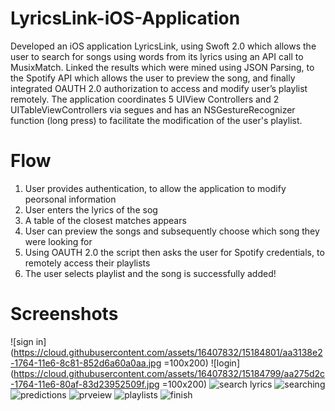 # LyricsLink-iOS-Application

Developed an iOS application LyricsLink, using Swoft 2.0 which allows the user to search for songs using words from its lyrics using an API call to MusixMatch.
Linked the results which were mined using JSON Parsing, to the Spotify API which allows the user to preview the song, and finally integrated OAUTH 2.0 authorization to access and modify user’s playlist remotely.
The application coordinates 5 UIView Controllers and 2 UITableViewControllers via segues and has an NSGestureRecognizer function (long press) to facilitate the modification of the user's playlist. 

# Flow

1. User provides authentication, to allow the application to modify peorsonal information
2. User enters the lyrics of the sog
3. A table of the closest matches appears
4. User can preview the songs and subsequently choose which song they were looking for
5. Using OAUTH 2.0 the script then asks the user for Spotify credentials, to remotely access their playlists
6. The user selects playlist and the song is successfully added!

# Screenshots



![sign in](https://cloud.githubusercontent.com/assets/16407832/15184801/aa3138e2-1764-11e6-8c81-852d6a60a0aa.jpg =100x200)
![login](https://cloud.githubusercontent.com/assets/16407832/15184799/aa275d2c-1764-11e6-80af-83d23952509f.jpg =100x200)
![search lyrics](https://cloud.githubusercontent.com/assets/16407832/15184798/aa21e7d4-1764-11e6-8afb-2de165e7cb40.jpg)
![searching](https://cloud.githubusercontent.com/assets/16407832/15184800/aa2f4f1e-1764-11e6-9bed-6b409fd12017.jpg)
![predictions](https://cloud.githubusercontent.com/assets/16407832/15184797/aa2095d2-1764-11e6-8c15-8906990e02f0.jpg)
![prveiew](https://cloud.githubusercontent.com/assets/16407832/15184795/aa1fb61c-1764-11e6-95eb-d584c930d69e.jpg)
![playlists](https://cloud.githubusercontent.com/assets/16407832/15184796/aa1ffc08-1764-11e6-9c3a-ba515a265ef7.jpg)
![finish](https://cloud.githubusercontent.com/assets/16407832/15184794/aa1f8caa-1764-11e6-8ba6-9cf0e7b98fc9.jpg)
